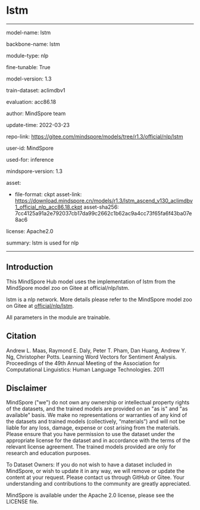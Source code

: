 # lstm

---

model-name: lstm

backbone-name: lstm

module-type: nlp

fine-tunable: True

model-version: 1.3

train-dataset: aclimdbv1

evaluation: acc86.18

author: MindSpore team

update-time: 2022-03-23

repo-link: <https://gitee.com/mindspore/models/tree/r1.3/official/nlp/lstm>

user-id: MindSpore

used-for: inference

mindspore-version: 1.3

asset:

-
    file-format: ckpt
    asset-link: <https://download.mindspore.cn/models/r1.3/lstm_ascend_v130_aclimdbv1_official_nlp_acc86.18.ckpt>
    asset-sha256: 7cc4125a91a2e792037cb17da99c2662c1b62ac9a4cc73f65fa6f43ba07e8ac6

license: Apache2.0

summary: lstm is used for nlp

---

## Introduction

This MindSpore Hub model uses the implementation of lstm from the MindSpore model zoo on Gitee at official/nlp/lstm.

lstm is a nlp network. More details please refer to the MindSpore model zoo on Gitee at [official/nlp/lstm](https://gitee.com/mindspore/models/blob/r1.3/official/nlp/lstm/README.md).

All parameters in the module are trainable.

## Citation

Andrew L. Maas, Raymond E. Daly, Peter T. Pham, Dan Huang, Andrew Y. Ng, Christopher Potts. Learning Word Vectors for Sentiment Analysis. Proceedings of the 49th Annual Meeting of the Association for Computational Linguistics: Human Language Technologies. 2011

## Disclaimer

MindSpore ("we") do not own any ownership or intellectual property rights of the datasets, and the trained models are provided on an "as is" and "as available" basis. We make no representations or warranties of any kind of the datasets and trained models (collectively, “materials”) and will not be liable for any loss, damage, expense or cost arising from the materials. Please ensure that you have permission to use the dataset under the appropriate license for the dataset and in accordance with the terms of the relevant license agreement. The trained models provided are only for research and education purposes.

To Dataset Owners: If you do not wish to have a dataset included in MindSpore, or wish to update it in any way, we will remove or update the content at your request. Please contact us through GitHub or Gitee. Your understanding and contributions to the community are greatly appreciated.

MindSpore is available under the Apache 2.0 license, please see the LICENSE file.
